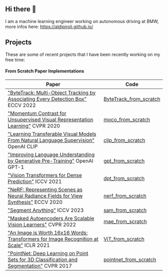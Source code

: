 ## Hi there 👋
I am a machine learning engineer working on autonomous driving at BMW, more infos here: https://aldipiroli.github.io/

## Projects
These are some of recent projects that I have been recently working on my free time:

#### From Scratch Paper Implementations
| Paper    | Code |
| -------- | ------- |
| ["ByteTrack: Multi-Object Tracking by Associating Every Detection Box"](https://arxiv.org/abs/2110.06864) ECCV 2022 | [ByteTrack_from_scratch](https://github.com/aldipiroli/ByteTrack_from_scratch)    |
| ["Momentum Contrast for Unsupervised Visual Representation Learning"](https://arxiv.org/abs/1911.05722) CVPR 2020 | [moco_from_scratch](https://github.com/aldipiroli/moco_from_scratch)    |
| ["Learning Transferable Visual Models From Natural Language Supervision"](https://arxiv.org/abs/2103.00020) OpenAI CLIP | [clip_from_scratch](https://github.com/aldipiroli/clip_from_scratch)    |
| ["Improving Language Understanding by Generative Pre-Training"](https://cdn.openai.com/research-covers/language-unsupervised/language_understanding_paper.pdf) OpenAI GPT-1  | [gpt_from_scratch](https://github.com/aldipiroli/gpt_from_scratch)    |
| ["Vision Transformers for Dense Prediction"](https://arxiv.org/abs/2103.13413) ICCV 2021  | [dpt_from_scratch](https://github.com/aldipiroli/dpt_from_scratch)    |
| ["NeRF: Representing Scenes as Neural Radiance Fields for View Synthesis"](https://arxiv.org/abs/2003.08934) ECCV 2020  | [nerf_from_scratch](https://github.com/aldipiroli/nerf_from_scratch)    |
| ["Segment Anything"](https://arxiv.org/abs/2304.02643) ICCV 2023  | [sam_from_scratch](https://github.com/aldipiroli/sam_from_scratch)    |
| ["Masked Autoencoders Are Scalable Vision Learners"](https://arxiv.org/abs/2111.06377) CVPR 2022  | [mae_from_scratch](https://github.com/aldipiroli/mae_from_scratch)    |
| ["An Image is Worth 16x16 Words: Transformers for Image Recognition at Scale"](https://arxiv.org/pdf/2010.11929) ICLR 2021  | [ViT_from_scratch](https://github.com/aldipiroli/ViT_from_scratch)    |
| ["PointNet: Deep Learning on Point Sets for 3D Classification and Segmentation"](https://arxiv.org/abs/1612.00593) CVPR 2017  | [pointnet_from_scratch](https://github.com/aldipiroli/pointnet_from_scratch)    |




<!--
**aldipiroli/aldipiroli** is a ✨ _special_ ✨ repository because its `README.md` (this file) appears on your GitHub profile.

Here are some ideas to get you started:

- 🔭 I’m currently working on ...
- 🌱 I’m currently learning ...
- 👯 I’m looking to collaborate on ...
- 🤔 I’m looking for help with ...
- 💬 Ask me about ...
- 📫 How to reach me: ...
- 😄 Pronouns: ...
- ⚡ Fun fact: ...
-->
